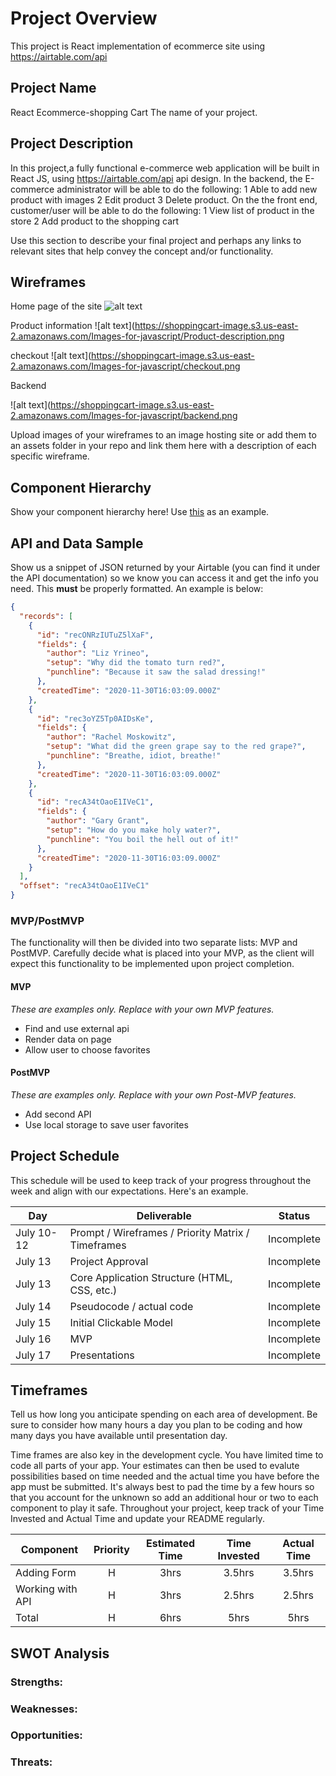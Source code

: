 # Project Overview

This project is React implementation of ecommerce site using https://airtable.com/api

## Project Name

React Ecommerce-shopping Cart
The name of your project.

## Project Description

In this project,a fully functional e-commerce web application will be built in React JS, using https://airtable.com/api api design.
In the backend, the E-commerce administrator will be able to do the following:
1 Able to add new product with images
2 Edit product
3 Delete product.
On the the front end, customer/user will be able to do the following:
1 View list of product in the store
2 Add product to the shopping cart

Use this section to describe your final project and perhaps any links to relevant sites that help convey the concept and/or functionality.

## Wireframes

Home page of the site
![alt text](http://https://shoppingcart-image.s3.us-east-2.amazonaws.com/Images-for-javascript/homepage.png)

Product information
![alt text](https://shoppingcart-image.s3.us-east-2.amazonaws.com/Images-for-javascript/Product-description.png

checkout
![alt text](https://shoppingcart-image.s3.us-east-2.amazonaws.com/Images-for-javascript/checkout.png

Backend

![alt text](https://shoppingcart-image.s3.us-east-2.amazonaws.com/Images-for-javascript/backend.png

Upload images of your wireframes to an image hosting site or add them to an assets folder in your repo and link them here with a description of each specific wireframe.

## Component Hierarchy

Show your component hierarchy here! Use [this](https://cms-assets.tutsplus.com/uploads/users/1795/posts/30352/image/GettingStartedWithReduxTutorial-React-Component-Structure.png) as an example.

## API and Data Sample

Show us a snippet of JSON returned by your Airtable (you can find it under the API documentation) so we know you can access it and get the info you need. This **must** be properly formatted. An example is below:

```json
{
  "records": [
    {
      "id": "recONRzIUTuZ5lXaF",
      "fields": {
        "author": "Liz Yrineo",
        "setup": "Why did the tomato turn red?",
        "punchline": "Because it saw the salad dressing!"
      },
      "createdTime": "2020-11-30T16:03:09.000Z"
    },
    {
      "id": "rec3oYZ5Tp0AIDsKe",
      "fields": {
        "author": "Rachel Moskowitz",
        "setup": "What did the green grape say to the red grape?",
        "punchline": "Breathe, idiot, breathe!"
      },
      "createdTime": "2020-11-30T16:03:09.000Z"
    },
    {
      "id": "recA34tOaoE1IVeC1",
      "fields": {
        "author": "Gary Grant",
        "setup": "How do you make holy water?",
        "punchline": "You boil the hell out of it!"
      },
      "createdTime": "2020-11-30T16:03:09.000Z"
    }
  ],
  "offset": "recA34tOaoE1IVeC1"
}
```

### MVP/PostMVP

The functionality will then be divided into two separate lists: MVP and PostMVP. Carefully decide what is placed into your MVP, as the client will expect this functionality to be implemented upon project completion.

#### MVP

_These are examples only. Replace with your own MVP features._

- Find and use external api
- Render data on page
- Allow user to choose favorites

#### PostMVP

_These are examples only. Replace with your own Post-MVP features._

- Add second API
- Use local storage to save user favorites

## Project Schedule

This schedule will be used to keep track of your progress throughout the week and align with our expectations. Here's an example.

| Day        | Deliverable                                        | Status     |
| ---------- | -------------------------------------------------- | ---------- |
| July 10-12 | Prompt / Wireframes / Priority Matrix / Timeframes | Incomplete |
| July 13    | Project Approval                                   | Incomplete |
| July 13    | Core Application Structure (HTML, CSS, etc.)       | Incomplete |
| July 14    | Pseudocode / actual code                           | Incomplete |
| July 15    | Initial Clickable Model                            | Incomplete |
| July 16    | MVP                                                | Incomplete |
| July 17    | Presentations                                      | Incomplete |

## Timeframes

Tell us how long you anticipate spending on each area of development. Be sure to consider how many hours a day you plan to be coding and how many days you have available until presentation day.

Time frames are also key in the development cycle. You have limited time to code all parts of your app. Your estimates can then be used to evalute possibilities based on time needed and the actual time you have before the app must be submitted. It's always best to pad the time by a few hours so that you account for the unknown so add an additional hour or two to each component to play it safe. Throughout your project, keep track of your Time Invested and Actual Time and update your README regularly.

| Component        | Priority | Estimated Time | Time Invested | Actual Time |
| ---------------- | :------: | :------------: | :-----------: | :---------: |
| Adding Form      |    H     |      3hrs      |    3.5hrs     |   3.5hrs    |
| Working with API |    H     |      3hrs      |    2.5hrs     |   2.5hrs    |
| Total            |    H     |      6hrs      |     5hrs      |    5hrs     |

## SWOT Analysis

### Strengths:

### Weaknesses:

### Opportunities:

### Threats:

